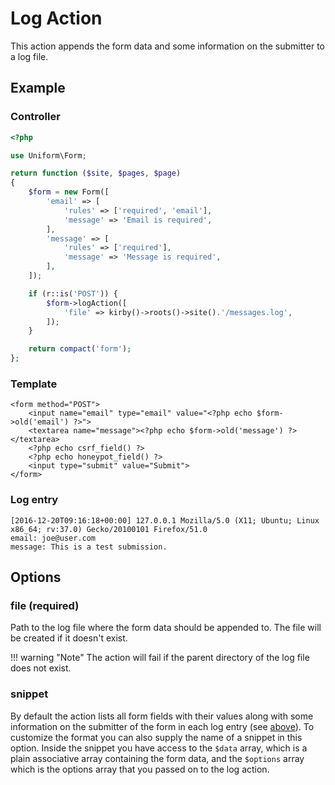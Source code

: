 # Log Action

This action appends the form data and some information on the submitter to a log file.

## Example

### Controller

```php
<?php

use Uniform\Form;

return function ($site, $pages, $page)
{
    $form = new Form([
        'email' => [
            'rules' => ['required', 'email'],
            'message' => 'Email is required',
        ],
        'message' => [
            'rules' => ['required'],
            'message' => 'Message is required',
        ],
    ]);

    if (r::is('POST')) {
        $form->logAction([
            'file' => kirby()->roots()->site().'/messages.log',
        ]);
    }

    return compact('form');
};
```

### Template

```html+php
<form method="POST">
    <input name="email" type="email" value="<?php echo $form->old('email') ?>">
    <textarea name="message"><?php echo $form->old('message') ?></textarea>
    <?php echo csrf_field() ?>
    <?php echo honeypot_field() ?>
    <input type="submit" value="Submit">
</form>
```

### Log entry

```
[2016-12-20T09:16:18+00:00] 127.0.0.1 Mozilla/5.0 (X11; Ubuntu; Linux x86_64; rv:37.0) Gecko/20100101 Firefox/51.0
email: joe@user.com
message: This is a test submission.
```

## Options

### file (required)

Path to the log file where the form data should be appended to. The file will be created if it doesn't exist.

!!! warning "Note"
    The action will fail if the parent directory of the log file does not exist.

### snippet

By default the action lists all form fields with their values along with some information on the submitter of the form in each log entry (see [above](log-entry)). To customize the format you can also supply the name of a snippet in this option. Inside the snippet you have access to the `$data` array, which is a plain associative array containing the form data, and the `$options` array which is the options array that you passed on to the log action.
